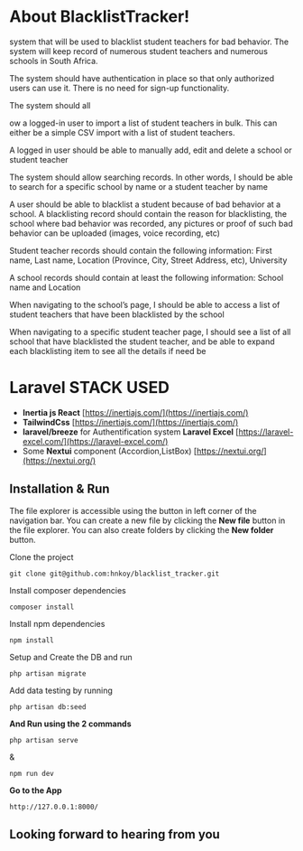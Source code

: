 # About BlacklistTracker!

system that will be used to blacklist student teachers for bad behavior. The system will keep record of numerous student teachers and numerous schools in South Africa.

The system should have authentication in place so that only authorized users can use it. There is no need for sign-up functionality.

The system should all



ow a logged-in user to import a list of student teachers in bulk. This can either be a simple CSV import with a list of student teachers.

A logged in user should be able to manually add, edit and delete a school or student teacher

The system should allow searching records. In other words, I should be able to search for a specific school by name or a student teacher by name

A user should be able to blacklist a student because of bad behavior at a school. A blacklisting record should contain the reason for blacklisting, the school where bad behavior was recorded, any pictures or proof of such bad behavior can be uploaded (images, voice recording, etc)

Student teacher records should contain the following information: First name, Last name, Location (Province, City, Street Address, etc), University

A school records should contain at least the following information: School name and Location

When navigating to the school’s page, I should be able to access a list of student teachers that have been blacklisted by the school

When navigating to a specific student teacher page, I should see a list of all school that have blacklisted the student teacher, and be able to expand each blacklisting item to see all the details if need be


# Laravel STACK USED

 - **Inertia js React** [https://inertiajs.com/](https://inertiajs.com/)
 -  **TailwindCss** [https://inertiajs.com/](https://inertiajs.com/)
 -   **laravel/breeze** for Authentification system
   **Laravel Excel** [https://laravel-excel.com/](https://laravel-excel.com/) 
 -   Some **Nextui** component (Accordion,ListBox) [https://nextui.org/](https://nextui.org/) 


## Installation & Run

The file explorer is accessible using the button in left corner of the navigation bar. You can create a new file by clicking the **New file** button in the file explorer. You can also create folders by clicking the **New folder** button.

Clone the project

    git clone git@github.com:hnkoy/blacklist_tracker.git
    
Install composer dependencies

    composer install

Install npm dependencies

    npm install

Setup and Create the DB and run 

    php artisan migrate

Add data testing by running

    php artisan db:seed

**And Run using the 2 commands** 


    php artisan serve


&

    npm run dev

**Go to the App** 

    http://127.0.0.1:8000/

## Looking forward to hearing from you
